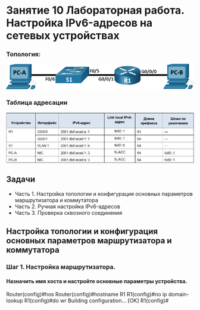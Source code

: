 # Занятие 10 Лабораторная работа. Настройка IPv6-адресов на сетевых устройствах 

### Топология:

![](T1.png)

### Таблица адресации

![](Tab1.png)

## Задачи
* Часть 1. Настройка топологии и конфигурация основных параметров маршрутизатора и коммутатора
* Часть 2. Ручная настройка IPv6-адресов
* Часть 3. Проверка сквозного соединения
## Настройка топологии и конфигурация основных параметров маршрутизатора и коммутатора
### Шаг 1. Настройка маршрутизатора.
#### Назначить имя хоста и настройте основные параметры устройства.
Router(config)#hos
Router(config)#hostname R1
R1(config)#no ip domain-lookup
R1(config)#do wr
Building configuration...
[OK]
R1(config)#
